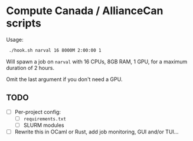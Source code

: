 # Compute Canada / AllianceCan scripts

Usage:

```bash
 ./hook.sh narval 16 8000M 2:00:00 1
```

Will spawn a job on `narval` with 16 CPUs, 8GB RAM, 1 GPU, for a maximum duration of 2 hours.

Omit the last argument if you don't need a GPU.


## TODO

- [ ] Per-project config:
    - [ ] `requirements.txt`
    - [ ] SLURM modules
- [ ] Rewrite this in OCaml or Rust, add job monitoring, GUI and/or TUI...
